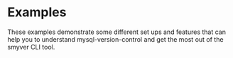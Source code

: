 Examples
========

These examples demonstrate some different set ups and features that can help you to understand mysql-version-control and
get the most out of the smyver CLI tool.
